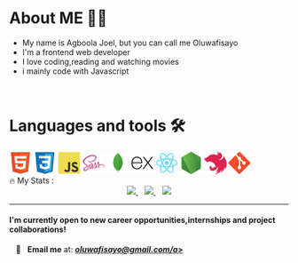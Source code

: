 # About ME :man_technologist:
- My name is Agboola Joel, but you can call me Oluwafisayo
- I'm a frontend web developer
- I love coding,reading and watching movies
- i mainly code with Javascript

<img src="https://komarev.com/ghpvc/?username=AGBOOLA-JOEL&style=flat-square&color=blue" alt=""/>

# Languages and tools :hammer_and_wrench:
<div>
  <img src='https://github.com/devicons/devicon/blob/master/icons/html5/html5-original.svg' alt='html' width='40px' height='40px'  />
  <img src='https://github.com/devicons/devicon/blob/master/icons/css3/css3-original.svg' alt='css' width='40px' height='40px'  />
  <img src='https://github.com/devicons/devicon/blob/master/icons/javascript/javascript-original.svg' alt='js' width='40px' height='40px'  />
  <img src='https://github.com/devicons/devicon/blob/master/icons/sass/sass-original.svg' alt='sass' width='40px' height='40px'  />
  <img src='https://github.com/devicons/devicon/blob/master/icons/mongodb/mongodb-original.svg' alt='mongoDB' width='40px' height='40px'  />
  <img src='https://github.com/devicons/devicon/blob/master/icons/express/express-original.svg' alt='express' width='40px' height='40px'  />
  <img src='https://github.com/devicons/devicon/blob/master/icons/react/react-original.svg' alt='react' width='40px' height='40px'  />
  <img src='https://github.com/devicons/devicon/blob/master/icons/nodejs/nodejs-original.svg' alt='node' width='40px' height='40px'  />
  <img src='https://github.com/devicons/devicon/blob/master/icons/nestjs/nestjs-plain.svg' alt='nest' width='40px' height='40px'  />
  <img src='https://github.com/devicons/devicon/blob/master/icons/git/git-original.svg' alt='git' width='40px' height='40px'  />
  </div
 
# :fire: My Stats :

<div align='center'>
  <a href="https://github.com/mmpacker/github-readme-stats">
    <img height=200 src="https://github-readme-stats.vercel.app/api?username=AGBOOLA-JOEL&theme=vision-friendly-dark&show_icons=true" />
  </a>&nbsp&nbsp
  <a href="https://git.io/streak-stats">
    <img height=200 src="http://github-readme-streak-stats.herokuapp.com?user=AGBOOLA-JOEL&theme=dark&background=000000" />
  </a>&nbsp&nbsp
  <a href="https://github.com/mmpacker/github-readme-stats">
    <img height=200 src="https://github-readme-stats.vercel.app/api/top-langs/?username=AGBOOLA-JOEL&theme=vision-friendly-dark" />
  </a>
</div>

<hr/>

<h4>I'm currently open to new career opportunities,internships and project collaborations!</h4>

<div>
  <span>&nbsp&nbsp&nbsp📧&nbsp&nbsp&nbsp<strong>Email me</strong> at: <strong><em><a href='mailto: oluwafisayojoel@gmail.com'>oluwafisayo@gmail.com/a></em></strong></span><br>
 
</div>
